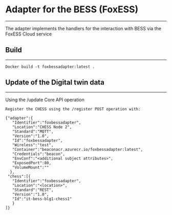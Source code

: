 # Adapter for the BESS  (FoxESS)
--------------------------------
The adapter implements the handlers for the interaction with BESS via the FoxESS Cloud service

## Build
--------

```
Docker build -t foxbessadapter:latest .

```

## Update of the Digital twin data
----------------------------------

Using the /update Core API operation
```
Register the CHESS using the /register POST operation with:

{"adapter":{
   "Identifier":"foxbessadapter",
   "Location":"CHESS Node 2",
   "Standard":"MQTT",
   "Version":"1.0",
   "Id":"foxbessadapter",
   "Wireless":"test",
   "Container":"beaconacr.azurecr.io/foxbessadapter:latest",
   "Credentials":"beacon",
   "EnvConf":"<additional subject attributes>",
   "ExposedPort":80,
   "VolumeMount":""
  },
 "chess":[{
   "Identifier":"foxbessadapter",
   "Location":"<location>",
   "Standard":"REST",
   "Version":"1.0",
   "Id":"it-bess-blg1-chess1"
   }
]}
```
